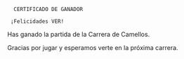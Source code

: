       CERTIFICADO DE GANADOR

     ¡Felicidades VER!

Has ganado la partida de la Carrera de Camellos.

Gracias por jugar y esperamos verte en la próxima carrera.
